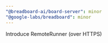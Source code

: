 ```yaml
---
"@breadboard-ai/board-server": minor
"@google-labs/breadboard": minor
---
```


Introduce RemoteRunner (over HTTPS)

